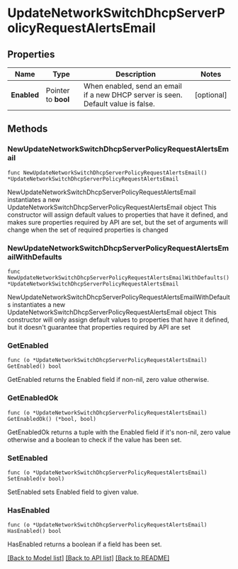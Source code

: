 # UpdateNetworkSwitchDhcpServerPolicyRequestAlertsEmail

## Properties

Name | Type | Description | Notes
------------ | ------------- | ------------- | -------------
**Enabled** | Pointer to **bool** | When enabled, send an email if a new DHCP server is seen. Default value is false. | [optional] 

## Methods

### NewUpdateNetworkSwitchDhcpServerPolicyRequestAlertsEmail

`func NewUpdateNetworkSwitchDhcpServerPolicyRequestAlertsEmail() *UpdateNetworkSwitchDhcpServerPolicyRequestAlertsEmail`

NewUpdateNetworkSwitchDhcpServerPolicyRequestAlertsEmail instantiates a new UpdateNetworkSwitchDhcpServerPolicyRequestAlertsEmail object
This constructor will assign default values to properties that have it defined,
and makes sure properties required by API are set, but the set of arguments
will change when the set of required properties is changed

### NewUpdateNetworkSwitchDhcpServerPolicyRequestAlertsEmailWithDefaults

`func NewUpdateNetworkSwitchDhcpServerPolicyRequestAlertsEmailWithDefaults() *UpdateNetworkSwitchDhcpServerPolicyRequestAlertsEmail`

NewUpdateNetworkSwitchDhcpServerPolicyRequestAlertsEmailWithDefaults instantiates a new UpdateNetworkSwitchDhcpServerPolicyRequestAlertsEmail object
This constructor will only assign default values to properties that have it defined,
but it doesn't guarantee that properties required by API are set

### GetEnabled

`func (o *UpdateNetworkSwitchDhcpServerPolicyRequestAlertsEmail) GetEnabled() bool`

GetEnabled returns the Enabled field if non-nil, zero value otherwise.

### GetEnabledOk

`func (o *UpdateNetworkSwitchDhcpServerPolicyRequestAlertsEmail) GetEnabledOk() (*bool, bool)`

GetEnabledOk returns a tuple with the Enabled field if it's non-nil, zero value otherwise
and a boolean to check if the value has been set.

### SetEnabled

`func (o *UpdateNetworkSwitchDhcpServerPolicyRequestAlertsEmail) SetEnabled(v bool)`

SetEnabled sets Enabled field to given value.

### HasEnabled

`func (o *UpdateNetworkSwitchDhcpServerPolicyRequestAlertsEmail) HasEnabled() bool`

HasEnabled returns a boolean if a field has been set.


[[Back to Model list]](../README.md#documentation-for-models) [[Back to API list]](../README.md#documentation-for-api-endpoints) [[Back to README]](../README.md)


